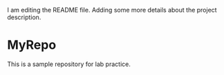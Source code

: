 I am editing the README file. Adding some more details about the 
project description.
# MyRepo
This is a sample repository for lab practice.
